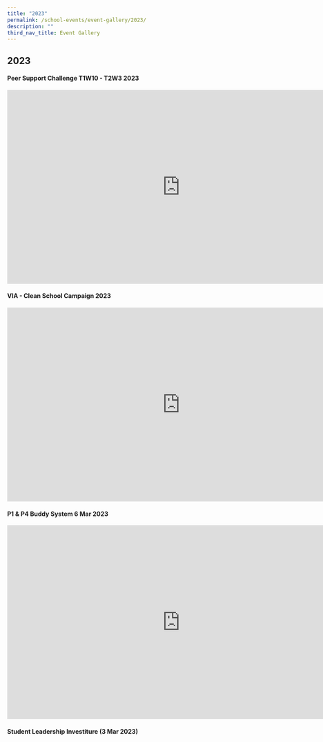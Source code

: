 ```yaml
---
title: "2023"
permalink: /school-events/event-gallery/2023/
description: ""
third_nav_title: Event Gallery
---
```

## 2023

#### Peer Support Challenge T1W10 - T2W3 2023

<iframe allowfullscreen="true" height="450" width="800" frameborder="0" src="https://docs.google.com/presentation/d/e/2PACX-1vTeVa90JF6kg_LwPfVPyEWxY8H3z0bWCPttYOeOflBmRiDncVKpQA3GgSoRXFXwbOsAst4G5PlaLkJw/embed?start=false&amp;loop=false&amp;delayms=3000"></iframe>

#### VIA - Clean School Campaign 2023

<iframe src="https://docs.google.com/presentation/d/e/2PACX-1vScYQ6CZDBzH02CmNR7KZWg360ZyMfFETWfAupm4Mgs9783n1U97S7-IGwTUq4DkBvv3bBqYW8aR-pj/embed?start=false&amp;loop=false&amp;delayms=3000" frameborder="0" width="800" height="450" allowfullscreen="true"></iframe>

#### P1 &amp; P4 Buddy System 6 Mar 2023

<iframe allowfullscreen="true" height="450" width="800" frameborder="0" src="https://docs.google.com/presentation/d/e/2PACX-1vR9DE0vkz9Rl5eXdo3oMgwe3t2xj8HAH_asdyblqiFmcnaq5bH2Iw8UwGdrySlz5Nmm6qlxUnc5SlS9/embed?start=false&amp;loop=false&amp;delayms=3000"></iframe>

#### Student Leadership Investiture (3 Mar 2023)

